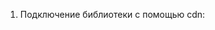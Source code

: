 1. Подключение библиотеки с помощью cdn:
<script src="https://cdnjs.cloudflare.com/ajax/libs/three.js/r128/three.min.js"></script>
